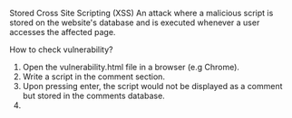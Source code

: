 Stored Cross Site Scripting (XSS) 
An attack where a malicious script is stored on the website's database and is executed whenever a user accesses the affected page. 

How to check vulnerability?
1. Open the vulnerability.html file in a browser (e.g Chrome).
2. Write a script in the comment section.
3. Upon pressing enter, the script would not be displayed as a comment but stored in the comments database.
4. 
